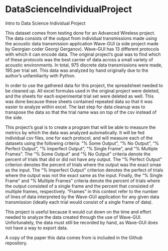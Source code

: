# DataScienceIndividualProject
Intro to Data Science Individual Project 

This dataset comes from testing done for an Advanced Wireless project. The data consists of the output from individual transmissions made using the acoustic data transmission application Wave-GUI (a side project made by Georgian coder Georgi Gerganov). Wave-GUI has 13 different protocols with which it can encode data. The original project’s goal was to find which of these protocols was the best carrier of data across a small variety of acoustic environments. 
In total, 975 discrete data transmissions were made, 195 per trial set. This data was analyzed by hand originally due to the author’s unfamiliarity with Python. 

In order to use the gathered data for this project, the spreadsheet needed to be cleaned up. All excel formulas used in the original project were deleted, and the sheets for each experimental trial set were deleted as well. This was done because these sheets contained repeated data so that it was easier to analyze within excel. The last step for data cleanup was to transpose the data so that the trial name was on top of the csv instead of the side. 

This project’s goal is to create a program that will be able to measure the metrics by which the data was analyzed automatically. It will be fed individual csv files, one for each protocol, and will measure each of the datasets using the following criteria: “% Some Output”, “% No Output”, “% Perfect Output”, “% Imperfect Output”, “% Single Frame”, and “% Multiple Frames”. The “% Some Output” and “% No Output” criteria denote the percent of trials that did or did not have any output. The “% Perfect Output” criterion denotes the percent of trials where the output was the exact smae as the input. The “% Imperfect Output” criterion denotes the perfect of trials where the output was not the exact same as the input. Finally, the “% Single Frame” and “% Multiple Frames” criteria denote the percent of trials where the output consisted of a single frame and the percent that consisted of multiple frames, respectively. “Frames” in this context refer to the number of lines of data interpreted by the Wave-GUI application for any given data transmission (ideally each trial would consist of a single frame of data). 

This project is useful because it would cut down on the time and effort needed to analyze the data created through the use of Wave-GUI. Unfortunately, the data must still be recorded by hand, as Wave-GUI does not have a way to export data.

A copy of the paper this data comes from is included in the Github repository.
